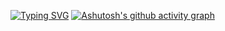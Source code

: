 <a href="https://git.io/typing-svg"><img src="https://readme-typing-svg.demolab.com?font=Oswald&pause=1000&color=F7F7F7&center=true&vCenter=true&random=false&width=435&lines=Hello+World;Welcome+to+my+profile+" alt="Typing SVG" /></a>
[![Ashutosh's github activity graph](https://github-readme-activity-graph.vercel.app/graph?username=nishantsinghraghuvanshi&bg_color=47e1ae&color=000000&line=ff0000&point=ff0000&area=true&hide_border=true)](https://github.com/ashutosh00710/github-readme-activity-graph)
